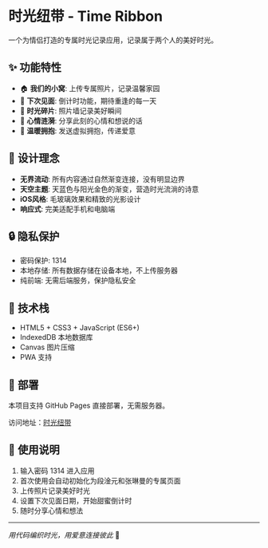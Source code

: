 # 时光纽带 - Time Ribbon

一个为情侣打造的专属时光记录应用，记录属于两个人的美好时光。

## ✨ 功能特性

- 🏠 **我们的小窝**: 上传专属照片，记录温馨家园
- 🌟 **下次见面**: 倒计时功能，期待重逢的每一天
- 📸 **时光碎片**: 照片墙记录美好瞬间
- 💙 **心情涟漪**: 分享此刻的心情和想说的话
- 🤗 **温暖拥抱**: 发送虚拟拥抱，传递爱意

## 🎨 设计理念

- **无界流动**: 所有内容通过自然渐变连接，没有明显边界
- **天空主题**: 天蓝色与阳光金色的渐变，营造时光流淌的诗意
- **iOS风格**: 毛玻璃效果和精致的光影设计
- **响应式**: 完美适配手机和电脑端

## 🔒 隐私保护

- 密码保护: 1314
- 本地存储: 所有数据存储在设备本地，不上传服务器
- 纯前端: 无需后端服务，保护隐私安全

## 🚀 技术栈

- HTML5 + CSS3 + JavaScript (ES6+)
- IndexedDB 本地数据库
- Canvas 图片压缩
- PWA 支持

## 📱 部署

本项目支持 GitHub Pages 直接部署，无需服务器。

访问地址：[时光纽带](https://your-username.github.io/your-repo-name/)

## 💝 使用说明

1. 输入密码 1314 进入应用
2. 首次使用会自动初始化为段淦元和张琳曼的专属页面
3. 上传照片记录美好时光
4. 设置下次见面日期，开始甜蜜倒计时
5. 随时分享心情和想法

---

*用代码编织时光，用爱意连接彼此* 💙